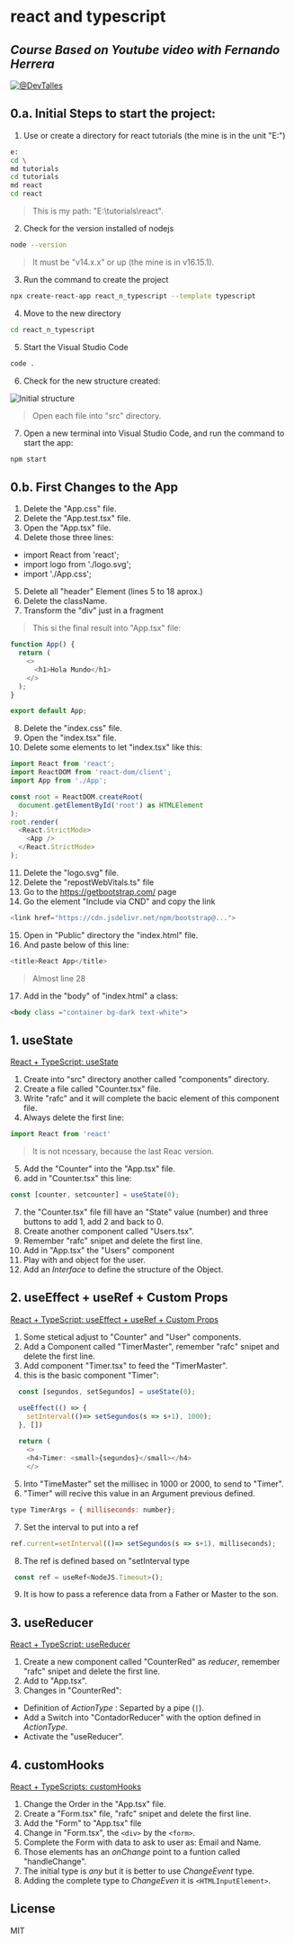 # react and typescript
## _Course Based on Youtube video with Fernando Herrera_
 [![@DevTalles](images/2023-03-21_114611.png)](https://www.youtube.com/watch?v=dNxaP_BTtwQ)

## 0.a. Initial Steps to start the project:
1. Use or create a directory for react tutorials (the mine is in the unit "E:")
```sh
e:
cd \
md tutorials
cd tutorials
md react
cd react
```
>This is my path: "E:\tutorials\react".

2. Check for the version installed of nodejs
```sh
node --version
```
>It must be "v14.x.x" or up (the mine is in v16.15.1).

3. Run the command to create the project 
```sh
npx create-react-app react_n_typescript --template typescript
```
4. Move to the new directory
```sh
cd react_n_typescript
```
5. Start the Visual Studio Code
```sh
code .
```
6. Check for the new structure created:

![Initial structure](images/2023-03-21_112627.png)
>Open each file into "src" directory.

7. Open a new terminal into Visual Studio Code, and run the command to start the app:
```sh
npm start
```

## 0.b. First Changes to the App
1. Delete the "App.css" file.
2. Delete the "App.test.tsx" file.
3. Open the "App.tsx" file.
4. Delete those three lines:
- import React from 'react';
- import logo from './logo.svg';
- import './App.css';
5. Delete all "header" Element (lines 5 to 18 aprox.)
6. Delete the className.
7. Transform the "div" just in a fragment
>This si the final result into "App.tsx" file:
```javascript
function App() {
  return (
    <>
      <h1>Hola Mundo</h1>
    </>
  );
}

export default App;
```
8. Delete the "index.css" file.
9. Open the "index.tsx" file.
10. Delete some elements to let "index.tsx" like this:
```javascript
import React from 'react';
import ReactDOM from 'react-dom/client';
import App from './App';

const root = ReactDOM.createRoot(
  document.getElementById('root') as HTMLElement
);
root.render(
  <React.StrictMode>
    <App />
  </React.StrictMode>
);
```
11. Delete the "logo.svg" file. 
12. Delete the "repostWebVitals.ts" file
13. Go to the https://getbootstrap.com/ page
14. Go the element "Include via CND" and copy the link
```javascript
<link href="https://cdn.jsdelivr.net/npm/bootstrap@...">
```
15. Open in "Public" directory the "index.html" file.
16. And paste below of this line:
```javascript
<title>React App</title>
```
>Almost line 28
17. Add in the "body" of "index.html" a class:
```html
<body class ="container bg-dark text-white">
```

## 1. useState

[React + TypeScript: useState](https://www.youtube.com/watch?v=m38MANQfjvo)
1. Create into "src" directory another called "components" directory.
2. Create a file called "Counter.tsx" file.
3. Write "rafc" and it will complete the bacic element of this component file.
4. Always delete the first line:
```javascript
import React from 'react'
```
>It is not ncessary, because the last Reac version.
5. Add the "Counter" into the "App.tsx" file.
6. add in "Counter.tsx" this line:
```javascript
const [counter, setcounter] = useState(0);
```
7. the "Counter.tsx" file fill have an "State" value (number) and three buttons to add 1, add 2 and back to 0.
8. Create another component called "Users.tsx".
9. Remember "rafc" snipet and delete the first line.
10. Add in "App.tsx" the "Users" component
11. Play with and object for the user.
12. Add an _Interface_ to define the structure of the Object.

## 2. useEffect + useRef + Custom Props
[React + TypeScript: useEffect + useRef + Custom Props](https://www.youtube.com/watch?v=gEFnZAj1qEE)

1. Some stetical adjust to "Counter" and "User" components.
2. Add a Component called "TimerMaster", remember "rafc" snipet and delete the first line.
3. Add component "Timer.tsx" to feed the "TimerMaster".
4. this is the basic component "Timer":
```javascript
  const [segundos, setSegundos] = useState(0);

  useEffect(() => {
    setInterval(()=> setSegundos(s => s+1), 1000);
  }, [])
  
  return (
    <>
    <h4>Timer: <small>{segundos}</small></h4>
    </>
  ```
5. Into "TimeMaster" set the millisec in 1000 or 2000, to send to "Timer".
6. "Timer" will recive this value in an Argument previous defined.
```javascript
type TimerArgs = { milliseconds: number};
```
7. Set the interval to put into a ref
```javascript
ref.current=setInterval(()=> setSegundos(s => s+1), milliseconds);
```
8. The ref is defined based on "setInterval type
```javascript
 const ref = useRef<NodeJS.Timeout>();
```
9. It is how to pass a reference data from a Father or Master to the son.

## 3. useReducer
[React + TypeScript: useReducer](https://www.youtube.com/watch?v=jJJNocMtGCg)

1. Create a new component called "CounterRed" as _reducer_, remember "rafc" snipet and delete the first line.
2. Add to "App.tsx".
3. Changes in "CounterRed": 
- Definition of _ActionType_ : Separted by a pipe (```|```).
- Add a Switch into "ContadorReducer" with the option defined in _ActionType_.
- Activate the "useReducer".

## 4. customHooks
[React + TypeScripts: customHooks](https://www.youtube.com/watch?v=HrV0HeGnzIw)

1. Change the Order in the "App.tsx" file.
2. Create a "Form.tsx" file, "rafc" snipet and delete the first line.
3. Add the "Form" to "App.tsx" file
4. Change in "Form.tsx", the ```<div>``` by the ```<form>```.
5. Complete the Form with data to ask to user as: Email and Name.
6. Those elements has an _onChange_ point to a funtion called "handleChange".
7. The initial type is _any_ but it is better to use _ChangeEvent_ type.
8. Adding the complete type to _ChangeEven_ it is ```<HTMLInputElement>```.

## License

MIT
